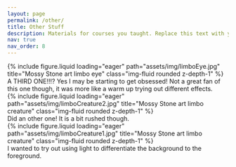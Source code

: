 ```yaml
---
layout: page
permalink: /other/
title: Other Stuff
description: Materials for courses you taught. Replace this text with your description.
nav: true
nav_order: 8
---
```



<div class="row">
    <div class="col-sm mt-3 mt-md-0">
        {% include figure.liquid loading="eager" path="assets/img/limboEye.jpg" title="Mossy Stone art limbo eye" class="img-fluid rounded z-depth-1" %}
    </div>
</div>
<div class="caption">
    A THIRD ONE!!!? Yes I may be starting to get obsessed! Not a great fan of this one though, it was more like a warm up trying out different effects.
</div>



<div class="row">
    <div class="col-sm mt-3 mt-md-0">
        {% include figure.liquid loading="eager" path="assets/img/limboCreature2.jpg" title="Mossy Stone art limbo creature" class="img-fluid rounded z-depth-1" %}
    </div>
</div>
<div class="caption">
    Did an other one! It is a bit rushed though.
</div>



<div class="row">
    <div class="col-sm mt-3 mt-md-0">
        {% include figure.liquid loading="eager" path="assets/img/limboCreature1.jpg" title="Mossy Stone art limbo creature" class="img-fluid rounded z-depth-1" %}
    </div>
</div>
<div class="caption">
    I wanted to try out using light to differentiate the background to the foreground. 
</div>

